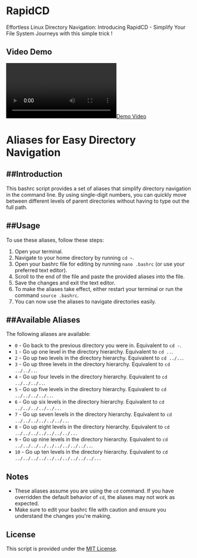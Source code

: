 # RapidCD
Effortless Linux Directory Navigation: Introducing RapidCD - Simplify Your File System Journeys with this simple trick !

## Video Demo
[![Demo Video](Video.mp4)](Video.mp4)


Aliases for Easy Directory Navigation
====================================

##Introduction
------------
This bashrc script provides a set of aliases that simplify directory navigation in the command line. By using single-digit numbers, you can quickly move between different levels of parent directories without having to type out the full path.

##Usage
-----
To use these aliases, follow these steps:

1. Open your terminal.
2. Navigate to your home directory by running `cd ~`.
3. Open your bashrc file for editing by running `nano .bashrc` (or use your preferred text editor).
4. Scroll to the end of the file and paste the provided aliases into the file.
5. Save the changes and exit the text editor.
6. To make the aliases take effect, either restart your terminal or run the command `source .bashrc`.
7. You can now use the aliases to navigate directories easily.

##Available Aliases
-----------------
The following aliases are available:

- `0` - Go back to the previous directory you were in. Equivalent to `cd -`.
- `1` - Go up one level in the directory hierarchy. Equivalent to `cd ..`.
- `2` - Go up two levels in the directory hierarchy. Equivalent to `cd ../..`.
- `3` - Go up three levels in the directory hierarchy. Equivalent to `cd ../../..`.
- `4` - Go up four levels in the directory hierarchy. Equivalent to `cd ../../../..`.
- `5` - Go up five levels in the directory hierarchy. Equivalent to `cd ../../../../..`.
- `6` - Go up six levels in the directory hierarchy. Equivalent to `cd ../../../../../..`.
- `7` - Go up seven levels in the directory hierarchy. Equivalent to `cd ../../../../../../..`.
- `8` - Go up eight levels in the directory hierarchy. Equivalent to `cd ../../../../../../../..`.
- `9` - Go up nine levels in the directory hierarchy. Equivalent to `cd ../../../../../../../../../..`.
- `10` - Go up ten levels in the directory hierarchy. Equivalent to `cd ../../../../../../../../../../..`.

Notes
-----
- These aliases assume you are using the `cd` command. If you have overridden the default behavior of `cd`, the aliases may not work as expected.
- Make sure to edit your bashrc file with caution and ensure you understand the changes you're making.

License
-------
This script is provided under the [MIT License](https://opensource.org/licenses/MIT).


